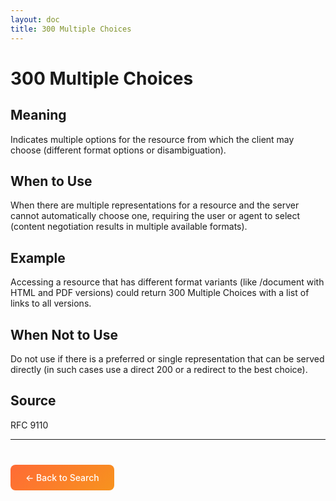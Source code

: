 ```yaml
---
layout: doc
title: 300 Multiple Choices
---
```


# 300 Multiple Choices

## Meaning

Indicates multiple options for the resource from which the client may choose (different format options or disambiguation).

## When to Use

When there are multiple representations for a resource and the server cannot automatically choose one, requiring the user or agent to select (content negotiation results in multiple available formats).

## Example

Accessing a resource that has different format variants (like /document with HTML and PDF versions) could return 300 Multiple Choices with a list of links to all versions.

## When Not to Use

Do not use if there is a preferred or single representation that can be served directly (in such cases use a direct 200 or a redirect to the best choice).

## Source

RFC 9110

---

<div style="margin-top: 40px;">
  <a href="/" style="display: inline-block; padding: 12px 24px; background: linear-gradient(135deg, #ff6b35, #f7931e); color: white; text-decoration: none; border-radius: 8px; font-weight: 500;">← Back to Search</a>
</div>
